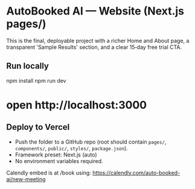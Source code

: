 
# AutoBooked AI — Website (Next.js pages/)

This is the final, deployable project with a richer Home and About page, a transparent 'Sample Results' section,
and a clear 15‑day free trial CTA.

## Run locally
npm install
npm run dev
# open http://localhost:3000

## Deploy to Vercel
- Push the folder to a GitHub repo (root should contain `pages/`, `components/`, `public/`, `styles/`, `package.json`).
- Framework preset: Next.js (auto)
- No environment variables required.

Calendly embed is at /book using:
https://calendly.com/auto-booked-ai/new-meeting
